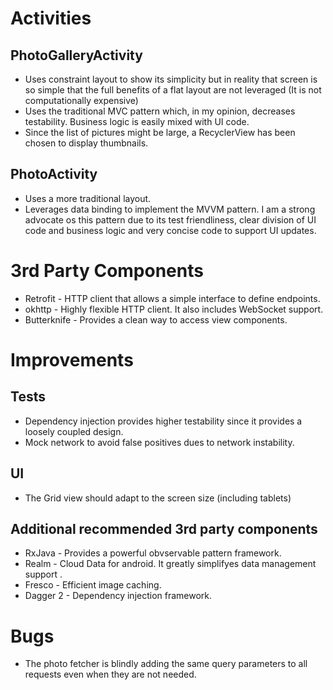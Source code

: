 # Activities
## PhotoGalleryActivity
* Uses constraint layout to show its simplicity but in reality that screen is so simple that the full benefits of a flat layout are not leveraged (It is not computationally expensive)
* Uses the traditional MVC pattern which, in my opinion, decreases testability. Business logic is easily mixed with UI code.
* Since the list of pictures might be large, a RecyclerView has been chosen to display thumbnails.

## PhotoActivity
* Uses a more traditional layout.
* Leverages data binding to implement the MVVM pattern. I am a strong advocate os this pattern due to its test friendliness, clear division of UI code and business logic 
and very concise code to support UI updates. 

# 3rd Party Components
* Retrofit - HTTP client that allows a simple interface to define endpoints. 
* okhttp - Highly flexible HTTP client. It also includes WebSocket support.
* Butterknife - Provides a clean way to access view components.

# Improvements
## Tests
* Dependency injection provides higher testability since it provides a loosely coupled design.
* Mock network to avoid false positives dues to network instability.
## UI
* The Grid view should adapt to the screen size (including tablets)
## Additional recommended 3rd party components
* RxJava - Provides a powerful obvservable pattern framework.
* Realm - Cloud Data for android. It greatly simplifyes data management support .
* Fresco - Efficient image caching.
* Dagger 2 - Dependency injection framework.
# Bugs
* The photo fetcher is blindly adding the same query parameters to all requests even when they are not needed.
